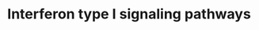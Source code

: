 ---
annotations:
- type: Pathway Ontology
  value: Jak-Stat signaling pathway
- type: Pathway Ontology
  value: immune response pathway
authors:
- Mkutmon
- Egonw
- MaintBot
description: The type I IFNs (IFNα family, IFNβ, IFNω, IFNε and IFNκ) all bind to
  and signal via the type I IFN receptor complex. The type I receptor consists of
  two main IFNAR1, IFNAR2c receptor chains and other accessory proteins. The pathway
  above  (WP585) describes the Type I Interferon signaling pathways and shows both
  classical IFN signaling via the JAK-STAT pathway (dark lines) and other non-canonical
  IFN signaling pathways.
last-edited: 2019-09-17
organisms:
- Bos taurus
redirect_from:
- /index.php/Pathway:WP3213
- /instance/WP3213
schema-jsonld:
- '@context': https://schema.org/
  '@id': https://wikipathways.github.io/pathways/WP3213.html
  '@type': Dataset
  creator:
    '@type': Organization
    name: WikiPathways
  description: The type I IFNs (IFNα family, IFNβ, IFNω, IFNε and IFNκ) all bind to
    and signal via the type I IFN receptor complex. The type I receptor consists of
    two main IFNAR1, IFNAR2c receptor chains and other accessory proteins. The pathway
    above  (WP585) describes the Type I Interferon signaling pathways and shows both
    classical IFN signaling via the JAK-STAT pathway (dark lines) and other non-canonical
    IFN signaling pathways.
  keywords:
  - GTP
  - IFNAR2
  - PIAS1
  - MAP3K1
  - EIF4A1
  - RPS6KA4
  - PTPRC
  - STAT2
  - PDCD4
  - PIK3R1
  - STAT5A
  - RPTOR
  - RAPGEF1
  - STAT1
  - EIF4B
  - MLST8
  - GNB2L1
  - PRMT1
  - RAP1A
  - MAP2K3
  - CRKL
  - TYK2
  - EIF4EBP1
  - IRF9
  - CRK
  - IRS2
  - IRS1
  - PIK3CD
  - REL
  - FYN
  - VAV1
  - PIAS3
  - STAT3
  - LCK
  - MAP2K6
  - STAT4
  - MAPK14
  - PIK3R2
  - CREB1
  - CBL
  - RAC1
  - SOCS3
  - PTPN6
  - MAPKAP1
  - GDP
  - GAB2
  - EIF4E
  - ZAP70
  - MTOR
  - RPS6
  - PTPN11
  - RPS6KA5
  - IFNAR1
  - JAK1
  - SOCS1
  - RPS6KB1
  license: CC0
  name: Interferon type I signaling pathways
seo: CreativeWork
title: Interferon type I signaling pathways
wpid: WP3213
---
